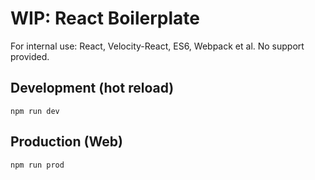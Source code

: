 # WIP: React Boilerplate

For internal use: React, Velocity-React, ES6, Webpack et al. No support provided.

## Development (hot reload)

`npm run dev`

## Production (Web)

`npm run prod`
